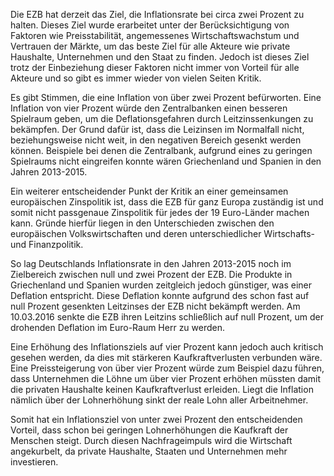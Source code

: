 ﻿Die EZB hat derzeit das Ziel, die Inflationsrate bei circa zwei Prozent zu halten. Dieses Ziel wurde erarbeitet unter der Berücksichtigung von Faktoren wie Preisstabilität, angemessenes Wirtschaftswachstum und Vertrauen der Märkte, um das beste Ziel für alle Akteure wie private Haushalte, Unternehmen und den Staat zu finden. Jedoch ist dieses Ziel trotz der Einbeziehung dieser Faktoren nicht immer von Vorteil für alle Akteure und so gibt es immer wieder von vielen Seiten Kritik.

Es gibt Stimmen, die eine Inflation von über zwei Prozent befürworten. Eine Inflation von vier Prozent würde den Zentralbanken einen besseren Spielraum geben, um die Deflationsgefahren durch Leitzinssenkungen zu bekämpfen. Der Grund dafür ist, dass die Leizinsen im Normalfall nicht, beziehungsweise nicht weit, in den negativen Bereich gesenkt werden können. Beispiele bei denen die Zentralbank, aufgrund eines zu geringen Spielraums nicht eingreifen konnte wären Griechenland und Spanien in den Jahren 2013-2015.

Ein weiterer entscheidender Punkt der Kritik an einer gemeinsamen europäischen Zinspolitik ist, dass die EZB für ganz Europa zuständig ist und somit nicht passgenaue Zinspolitik für jedes der 19 Euro-Länder machen kann. Gründe hierfür liegen in den Unterschieden zwischen den europäischen Volkswirtschaften und deren unterschiedlicher Wirtschafts- und Finanzpolitik.

So lag Deutschlands Inflationsrate in den Jahren 2013-2015 noch im Zielbereich zwischen null und zwei Prozent der EZB. Die Produkte in Griechenland und Spanien wurden zeitgleich jedoch günstiger, was einer Deflation entspricht. Diese Deflation konnte aufgrund des schon fast auf null Prozent gesenkten Leitzinses der EZB nicht bekämpft werden. Am 10.03.2016 senkte die EZB ihren Leitzins schließlich auf null Prozent, um der drohenden Deflation im Euro-Raum Herr zu werden.

Eine Erhöhung des Inflationsziels auf vier Prozent kann jedoch auch kritisch gesehen werden, da dies mit stärkeren Kaufkraftverlusten verbunden wäre. Eine Preissteigerung von über vier Prozent würde zum Beispiel dazu führen, dass Unternehmen die Löhne um über vier Prozent erhöhen müssten damit die privaten Haushalte keinen Kaufkraftverlust erleiden. Liegt die Inflation nämlich über der Lohnerhöhung sinkt der reale Lohn aller Arbeitnehmer.

Somit hat ein Inflationsziel von unter zwei Prozent den entscheidenden Vorteil, dass schon bei geringen Lohnerhöhungen die Kaufkraft der Menschen steigt. Durch diesen Nachfrageimpuls wird die Wirtschaft angekurbelt, da private Haushalte, Staaten und Unternehmen mehr investieren.
